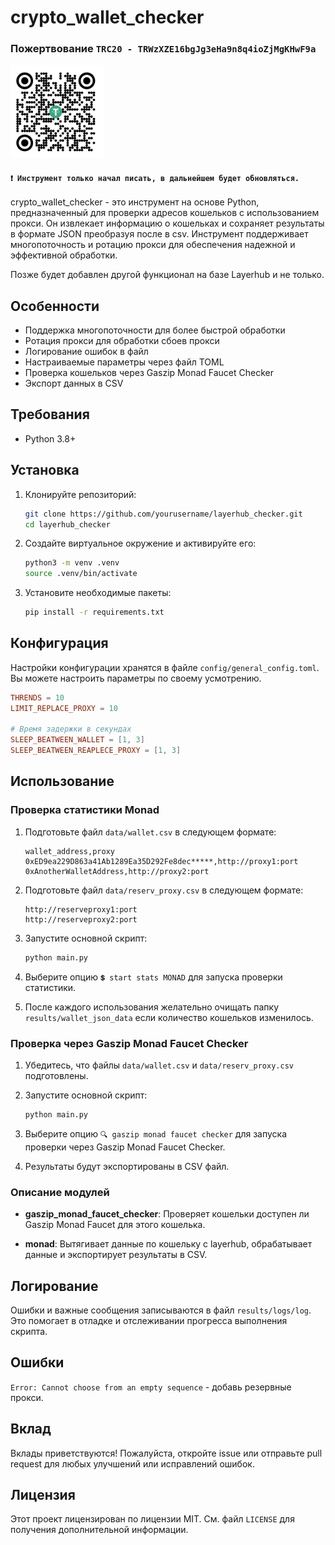 # crypto_wallet_checker

### Пожертвование ``` TRC20 - TRWzXZE16bgJg3eHa9n8q4ioZjMgKHwF9a ```
<img src="usdt.jpg" alt="Donation" width="150"/>

#### ```❗ Инструмент только начал писать, в дальнейшем будет обновляться.```

 crypto_wallet_checker - это инструмент на основе Python, предназначенный для проверки адресов кошельков с использованием прокси. Он извлекает информацию о кошельках и сохраняет результаты в формате JSON преобразуя после в csv. Инструмент поддерживает многопоточность и ротацию прокси для обеспечения надежной и эффективной обработки.

Позже будет добавлен другой функционал на базе Layerhub и не только.

## Особенности

- Поддержка многопоточности для более быстрой обработки
- Ротация прокси для обработки сбоев прокси
- Логирование ошибок в файл
- Настраиваемые параметры через файл TOML
- Проверка кошельков через Gaszip Monad Faucet Checker
- Экспорт данных в CSV

## Требования

- Python 3.8+

## Установка

1. Клонируйте репозиторий:
    ```sh
    git clone https://github.com/yourusername/layerhub_checker.git
    cd layerhub_checker
    ```

2. Создайте виртуальное окружение и активируйте его:
    ```sh
    python3 -m venv .venv
    source .venv/bin/activate
    ```

3. Установите необходимые пакеты:
    ```sh
    pip install -r requirements.txt
    ```

## Конфигурация

Настройки конфигурации хранятся в файле `config/general_config.toml`. Вы можете настроить параметры по своему усмотрению.

```toml
THRENDS = 10
LIMIT_REPLACE_PROXY = 10

# Время задержки в секундах
SLEEP_BEATWEEN_WALLET = [1, 3]
SLEEP_BEATWEEN_REAPLECE_PROXY = [1, 3]
```

## Использование

### Проверка статистики Monad

1. Подготовьте файл `data/wallet.csv` в следующем формате:
    ```csv
    wallet_address,proxy
    0xED9ea229D863a41Ab1289Ea35D292Fe8dec*****,http://proxy1:port
    0xAnotherWalletAddress,http://proxy2:port
    ```

2. Подготовьте файл `data/reserv_proxy.csv` в следующем формате:
    ```csv
    http://reserveproxy1:port
    http://reserveproxy2:port
    ```

3. Запустите основной скрипт:
    ```sh
    python main.py
    ```

4. Выберите опцию `💲 start stats MONAD` для запуска проверки статистики.

5. После каждого использования желательно очищать папку ```results/wallet_json_data``` если количество кошельков изменилось.

### Проверка через Gaszip Monad Faucet Checker

1. Убедитесь, что файлы `data/wallet.csv` и `data/reserv_proxy.csv` подготовлены.

2. Запустите основной скрипт:
    ```sh
    python main.py
    ```

3. Выберите опцию `🔍 gaszip monad faucet checker` для запуска проверки через Gaszip Monad Faucet Checker.

4. Результаты будут экспортированы в CSV файл.



### Описание модулей

- **gaszip_monad_faucet_checker**: Проверяет кошельки доступен ли Gaszip Monad Faucet для этого кошелька.

- **monad**: Вытягивает данные по кошельку с layerhub, обрабатывает данные и экспортирует результаты в CSV.

## Логирование

Ошибки и важные сообщения записываются в файл `results/logs/log`. Это помогает в отладке и отслеживании прогресса выполнения скрипта.

## Ошибки 

```Error: Cannot choose from an empty sequence``` - добавь резервные прокси.

## Вклад

Вклады приветствуются! Пожалуйста, откройте issue или отправьте pull request для любых улучшений или исправлений ошибок.

## Лицензия

Этот проект лицензирован по лицензии MIT. См. файл `LICENSE` для получения дополнительной информации.

